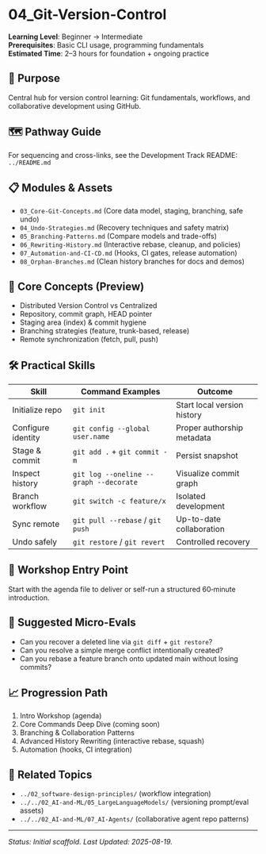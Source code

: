 # 04_Git-Version-Control

**Learning Level**: Beginner → Intermediate  
**Prerequisites**: Basic CLI usage, programming fundamentals  
**Estimated Time**: 2–3 hours for foundation + ongoing practice

## 🎯 Purpose

Central hub for version control learning: Git fundamentals, workflows, and collaborative development using GitHub.

## 🗺️ Pathway Guide

For sequencing and cross-links, see the Development Track README: `../README.md`

## 📋 Modules & Assets

- `03_Core-Git-Concepts.md` (Core data model, staging, branching, safe undo)
- `04_Undo-Strategies.md` (Recovery techniques and safety matrix)
- `05_Branching-Patterns.md` (Compare models and trade-offs)
- `06_Rewriting-History.md` (Interactive rebase, cleanup, and policies)
- `07_Automation-and-CI-CD.md` (Hooks, CI gates, release automation)
- `08_Orphan-Branches.md` (Clean history branches for docs and demos)

## 🧠 Core Concepts (Preview)

- Distributed Version Control vs Centralized
- Repository, commit graph, HEAD pointer
- Staging area (index) & commit hygiene
- Branching strategies (feature, trunk-based, release)
- Remote synchronization (fetch, pull, push)

## 🛠️ Practical Skills

| Skill | Command Examples | Outcome |
| ----- | ---------------- | ------- |
| Initialize repo | `git init` | Start local version history |
| Configure identity | `git config --global user.name` | Proper authorship metadata |
| Stage & commit | `git add .` + `git commit -m` | Persist snapshot |
| Inspect history | `git log --oneline --graph --decorate` | Visualize commit graph |
| Branch workflow | `git switch -c feature/x` | Isolated development |
| Sync remote | `git pull --rebase` / `git push` | Up-to-date collaboration |
| Undo safely | `git restore` / `git revert` | Controlled recovery |

## 🚀 Workshop Entry Point

Start with the agenda file to deliver or self-run a structured 60‑minute introduction.

## 🧪 Suggested Micro-Evals

- Can you recover a deleted line via `git diff` + `git restore`?
- Can you resolve a simple merge conflict intentionally created?
- Can you rebase a feature branch onto updated main without losing commits?

## 📈 Progression Path

1. Intro Workshop (agenda)
2. Core Commands Deep Dive (coming soon)
3. Branching & Collaboration Patterns
4. Advanced History Rewriting (interactive rebase, squash)
5. Automation (hooks, CI integration)

## 🔗 Related Topics

- `../02_software-design-principles/` (workflow integration)
- `../../02_AI-and-ML/05_LargeLanguageModels/` (versioning prompt/eval assets)
- `../../02_AI-and-ML/07_AI-Agents/` (collaborative agent repo patterns)

---
_Status: Initial scaffold. Last Updated: 2025-08-19._

